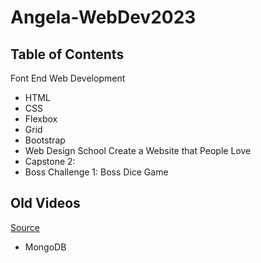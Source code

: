 # Angela-WebDev2023

 ## Table of Contents
 Font End Web Development
 - HTML
 - CSS
 - Flexbox
 - Grid
 - Bootstrap
 - Web Design School Create a Website that People Love
 - Capstone 2:
 - Boss Challenge 1: Boss Dice Game
   

## Old Videos
[Source](https://appbrewery.com/courses/legacy-complete-web-development-course/lectures/46570329)
- MongoDB
